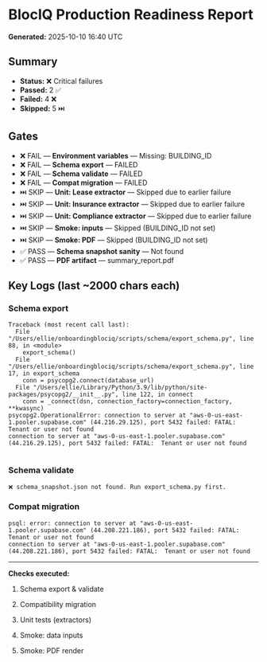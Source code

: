 # BlocIQ Production Readiness Report

**Generated:** 2025-10-10 16:40 UTC


## Summary

- **Status:** ❌ Critical failures
- **Passed:** 2 ✅
- **Failed:** 4 ❌
- **Skipped:** 5 ⏭️

## Gates

- ❌ FAIL — **Environment variables** — Missing: BUILDING_ID
- ❌ FAIL — **Schema export** — FAILED
- ❌ FAIL — **Schema validate** — FAILED
- ❌ FAIL — **Compat migration** — FAILED
- ⏭️ SKIP — **Unit: Lease extractor** — Skipped due to earlier failure
- ⏭️ SKIP — **Unit: Insurance extractor** — Skipped due to earlier failure
- ⏭️ SKIP — **Unit: Compliance extractor** — Skipped due to earlier failure
- ⏭️ SKIP — **Smoke: inputs** — Skipped (BUILDING_ID not set)
- ⏭️ SKIP — **Smoke: PDF** — Skipped (BUILDING_ID not set)
- ✅ PASS — **Schema snapshot sanity** — Not found
- ✅ PASS — **PDF artifact** — summary_report.pdf

## Key Logs (last ~2000 chars each)


### Schema export

```
Traceback (most recent call last):
  File "/Users/ellie/onboardingblociq/scripts/schema/export_schema.py", line 88, in <module>
    export_schema()
  File "/Users/ellie/onboardingblociq/scripts/schema/export_schema.py", line 17, in export_schema
    conn = psycopg2.connect(database_url)
  File "/Users/ellie/Library/Python/3.9/lib/python/site-packages/psycopg2/__init__.py", line 122, in connect
    conn = _connect(dsn, connection_factory=connection_factory, **kwasync)
psycopg2.OperationalError: connection to server at "aws-0-us-east-1.pooler.supabase.com" (44.216.29.125), port 5432 failed: FATAL:  Tenant or user not found
connection to server at "aws-0-us-east-1.pooler.supabase.com" (44.216.29.125), port 5432 failed: FATAL:  Tenant or user not found


```


### Schema validate

```
❌ schema_snapshot.json not found. Run export_schema.py first.

```


### Compat migration

```
psql: error: connection to server at "aws-0-us-east-1.pooler.supabase.com" (44.208.221.186), port 5432 failed: FATAL:  Tenant or user not found
connection to server at "aws-0-us-east-1.pooler.supabase.com" (44.208.221.186), port 5432 failed: FATAL:  Tenant or user not found

```


---

**Checks executed:**

1. Schema export & validate

2. Compatibility migration

3. Unit tests (extractors)

4. Smoke: data inputs

5. Smoke: PDF render
